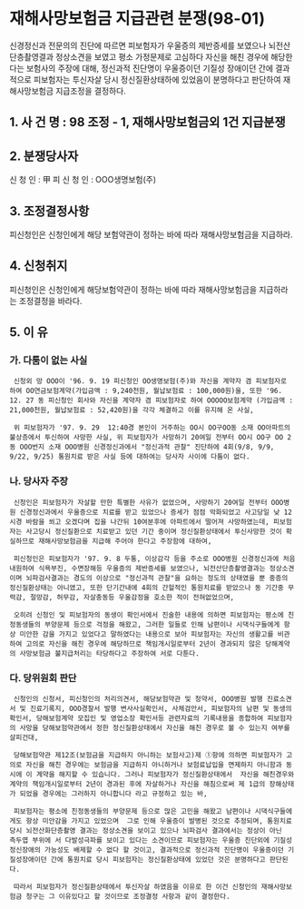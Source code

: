 # 재해사망보험금 지급관련 분쟁(98-01)

신경정신과 전문의의 진단에 따르면 피보험자가 우울증의 제반증세를 보였으나 뇌전산단층촬영결과 정상소견을 보였고 평소 가정문제로 고심하다 자신을 해친 경우에 해당한다는 보험사의 주장에 대해, 정신과적 진단명이 우울증이던 기질성 장애이던 간에 결과적으로 피보험자는 투신자살 당시 정신질환상태하에 있었음이 분명하다고 판단하여 재해사망보험금 지급조정을 결정하다.


## 1. 사 건 명 : 98 조정 - 1, 재해사망보험금외 1건 지급분쟁


## 2. 분쟁당사자
   신   청  인  :  甲
   피 신 청 인  :  OOO생명보험(주)


## 3. 조정결정사항
   피신청인은 신청인에게 해당 보험약관이 정하는 바에 따라 재해사망보험금을 지급하라.


## 4. 신청취지
   피신청인은 신청인에게 해당보험약관이 정하는 바에 따라 재해사망보험금을 지급하라는 조정결정을 바라다.


## 5. 이  유


### 가. 다툼이 없는 사실
     신청외 망 OOO이 '96. 9. 19 피신청인 OO생명보험(주)와 자신을 계약자 겸 피보험자로 하여 OO연금보험계약(가입금액 : 9,240천원, 월납보험료 : 100,000원)을, 또한 '96. 12. 27 동 피신청인 회사와 자신을 계약자 겸 피보험자로 하여 OOOOO보험계약 (가입금액 : 21,000천원, 월납보험료 : 52,420원)을 각각 체결하고 이를 유지해 온 사실,
     
     위 피보험자가 '97. 9. 29  12:40경 본인이 거주하는 OO시 OO구OO동 소재 OO아파트의 불상층에서 투신하여 사망한 사실, 위 피보험자가 사망하기 20여일 전부터 OO시 OO구 OO 2동 OOO번지 소재 OOO병원 신경정신과에서 "정신과적 관찰" 진단하에 4회(9/8, 9/9, 9/22, 9/25) 통원치료 받은 사실 등에 대하여는 당사자 사이에 다툼이 없다.


### 나. 당사자 주장
     신청인은 피보험자가 자살할 만한 특별한 사유가 없었으며, 사망하기 20여일 전부터 OOO병원 신경정신과에서 우울증으로 치료를 받고 있었으나 증세가 점점 악화되었고 사고당일 낮 12시경 바람을 쐬고 오겠다며 집을 나간뒤 10여분후에 아파트에서 떨어져 사망하였는데, 피보험자는 사고당시 정신질환으로 치료받고 있던 기간 중이며 정신질환상태에서 투신사망한 것이 확실하므로 재해사망보험금을 지급해 주어야 한다고 주장함에 대하여,

     피신청인은 피보험자가 '97. 9. 8 두통, 이상감각 등을 주소로 OOO병원 신경정신과에 처음 내원하여 식욕부진, 수면장해등 우울증의 제반증세를 보였으나, 뇌전산단층촬영결과는 정상소견이며 뇌파검사결과는 경도의 이상으로 "정신과적 관찰"을 요하는 정도의 상태였을 뿐 중증의 정신질환상태는 아니였고, 또한 단기간내에 4회의 간헐적인 통원치료를 받았으나 동 기간중 무력감, 절망감, 허무감, 자살충동등 우울감정을 호소한 적이 전혀없었으며,

     오히려 신청인 및 피보험자의 동생이 확인서에서 진술한 내용에 의하면 피보험자는 평소에 친정동생들의 부양문제 등으로 걱정을 해왔고, 그러한 일들로 인해 남편이나 시댁식구들에게 항상 미안한 감을 가지고 있었다고 말하였다는 내용으로 보아 피보험자는 자신의 생활고를 비관하여 고의로 자신을 해친 경우에 해당하므로 책임개시일로부터 2년이 경과되지 않은 당해계약의 사망보험금 불지급처리는 타당하다고 주장하여 서로 다툰다.


### 다. 당위원회 판단
     신청인의 신청서, 피신청인의 처리의견서, 해당보험약관 및 청약서, OOO병원 발행 진료소견서 및 진료기록지, OOO경찰서 발행 변사사실확인서, 사체검안서, 피보험자의 남편 및 동생의 확인서, 당해보험계약 모집인 및 영업소장 확인서등 관련자료의 기록내용을 종합하여 피보험자의 사망을 당해보험약관에서 정한 정신질환상태에서 자신을 해친 경우로 볼 수 있는지 여부를 살피건대,

     당해보험약관 제12조(보험금을 지급하지 아니하는 보험사고)제 ①항에 의하면 피보험자가 고의로 자신을 해친 경우에는 보험금을 지급하지 아니하거나 보험료납입을 면제하지 아니함과 동시에 이 계약을 해지할 수 있습니다. 그러나 피보험자가 정신질환상태에서  자신을 해친경우와 계약의 책임개시일로부터 2년이 경과된 후에 자살하거나 자신을 해침으로써 제 1급의 장해상태가 되었을 경우에는 그러하지 아니합니다 라고 규정하고 있는 바,

     피보험자는 평소에 친정동생들의 부양문제 등으로 많은 고민을 해왔고 남편이나 시댁식구들에게도 항상 미안감을 가지고 있었으며  그로 인해 우울증이 발병된 것으로 추정되며, 통원치료 당시 뇌전산화단층촬영 결과는 정상소견을 보이고 있으나 뇌파검사 결과에서는 정상이 아닌  측두엽 부위에 서 다발성극파를 보이고 있다는 소견이므로 피보험자는 우울증 진단외에 기질성정신장애의 가능성도 배제할 수 없다 할 것이고, 결과적으로 정신과적 진단명이 우울증이던 기질성장애이던 간에 통원치료 당시 피보험자는 정신질환상태에 있었던 것은 분명하다고 판단된다.

     따라서 피보험자가 정신질환상태에서 투신자살 하였음을 이유로 한 이건 신청인의 재해사망보험금 청구는 그 이유있다고 할 것이므로 조정결정 사항과 같이 결정한다.